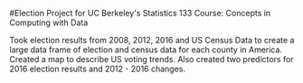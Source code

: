 #Election Project for UC Berkeley's Statistics 133 Course: Concepts in Computing with Data

Took election results from 2008, 2012, 2016 and US Census Data to create a large data frame of election and census data for each county in America. 
Created a map to describe US voting trends. Also created two predictors for 2016 election results and 2012 - 2016 changes. 
